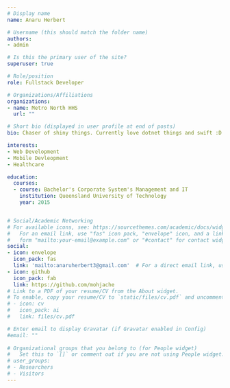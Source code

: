 ```yaml
---
# Display name
name: Anaru Herbert

# Username (this should match the folder name)
authors:
- admin

# Is this the primary user of the site?
superuser: true

# Role/position
role: Fullstack Developer

# Organizations/Affiliations
organizations:
- name: Metro North HHS
  url: ""

# Short bio (displayed in user profile at end of posts)
bio: Chaser of shiny things. Currently love dotnet things and swift :D

interests:
- Web Development
- Mobile Devleopment
- Healthcare

education:
  courses:
  - course: Bachelor's Corporate System's Management and IT
    institution: Queensland University of Technology
    year: 2015


# Social/Academic Networking
# For available icons, see: https://sourcethemes.com/academic/docs/widgets/#icons
#   For an email link, use "fas" icon pack, "envelope" icon, and a link in the
#   form "mailto:your-email@example.com" or "#contact" for contact widget.
social:
- icon: envelope
  icon_pack: fas
  link: 'mailto:anaruherbert3@gmail.com'  # For a direct email link, use "mailto:test@example.org".
- icon: github
  icon_pack: fab
  link: https://github.com/mohjache
# Link to a PDF of your resume/CV from the About widget.
# To enable, copy your resume/CV to `static/files/cv.pdf` and uncomment the lines below.  
# - icon: cv
#   icon_pack: ai
#   link: files/cv.pdf

# Enter email to display Gravatar (if Gravatar enabled in Config)
#email: ""
  
# Organizational groups that you belong to (for People widget)
#   Set this to `[]` or comment out if you are not using People widget.  
# user_groups:
# - Researchers
# - Visitors
---
```


<!-- Nelson Bighetti is a professor of artificial intelligence at the Stanford AI Lab. His research interests include distributed robotics, mobile computing and programmable matter. He leads the Robotic Neurobiology group, which develops self-reconfiguring robots, systems of self-organizing robots, and mobile sensor networks.

Lorem ipsum dolor sit amet, consectetur adipiscing elit. Sed neque elit, tristique placerat feugiat ac, facilisis vitae arcu. Proin eget egestas augue. Praesent ut sem nec arcu pellentesque aliquet. Duis dapibus diam vel metus tempus vulputate.  -->
